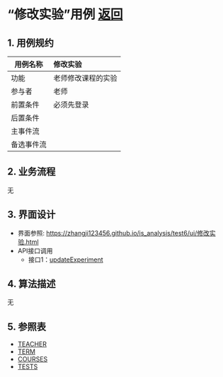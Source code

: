 # “修改实验”用例 [返回](../README.md)
## 1. 用例规约

|用例名称|修改实验|
|-------|:-------------|
|功能|老师修改课程的实验|
|参与者|老师|
|前置条件|必须先登录|
|后置条件| |
|主事件流| |
|备选事件流| |

## 2. 业务流程
无

## 3. 界面设计
- 界面参照: https://zhangji123456.github.io/is_analysis/test6/ui/修改实验.html
- API接口调用
    - 接口1：[updateExperiment](../jiekou/updateExperiment.md)

## 4. 算法描述
无

## 5. 参照表
- [TEACHER](../数据库设计.md/#TEACHER)
- [TERM](../数据库设计.md/#TERM)
- [COURSES](../数据库设计.md/#COURSES)
- [TESTS](../数据库设计.md/#TESTS)
